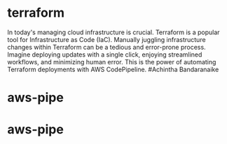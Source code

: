 # terraform
In today's managing cloud infrastructure is crucial. Terraform is a popular tool for Infrastructure as Code (IaC). Manually juggling infrastructure changes within Terraform can be a tedious and error-prone process. Imagine deploying updates with a single click, enjoying streamlined workflows, and minimizing human error. This is the power of automating Terraform deployments with AWS CodePipeline.
#Achintha Bandaranaike
# aws-pipe
# aws-pipe
